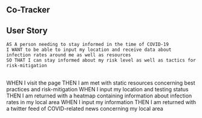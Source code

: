 ## Co-Tracker

## User Story

```
AS A person needing to stay informed in the time of COVID-19
I WANT to be able to input my location and receive data about infection rates around me as well as resources
SO THAT I can stay informed about my risk level as well as tactics for risk-mitigation
```

##

WHEN I visit the page
THEN I am met with static resources concerning best practices and risk-mitigation
WHEN I input my location and testing status
THEN I am returned with a heatmap containing information about infection rates in my local area
WHEN I input my information
THEN I am returned with a twitter feed of COVID-related news concerning my local area
